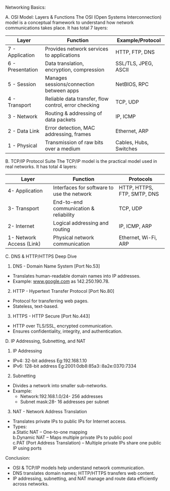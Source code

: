 Networking Basics:

A. OSI Model: Layers & Functions
The OSI (Open Systems Interconnection) model is a conceptual framework to understand how network communications takes place. It has total 7 layers:

| Layer | Function | Example/Protocol |
|-------|---------|----------------|
| 7 - Application | Provides network services to applications | HTTP, FTP, DNS |
| 6 - Presentation | Data translation, encryption, compression | SSL/TLS, JPEG, ASCII |
| 5 - Session | Manages sessions/connection between apps | NetBIOS, RPC |
| 4 - Transport | Reliable data transfer, flow control, error checking | TCP, UDP |
| 3 - Network | Routing & addressing of data packets | IP, ICMP |
| 2 - Data Link | Error detection, MAC addressing, frames | Ethernet, ARP |
| 1 - Physical | Transmission of raw bits over a medium | Cables, Hubs, Switches |

B. TCP/IP Protocol Suite
The TCP/IP model is the practical model used in real networks. It has total 4 layers:

| Layer | Function | Protocols |
|-------|---------|-----------|
|4- Application | Interfaces for software to use the network | HTTP, HTTPS, FTP, SMTP, DNS |
|3- Transport | End-to-end communication & reliability | TCP, UDP |
|2- Internet | Logical addressing and routing | IP, ICMP, ARP |
|1- Network Access (Link) | Physical network communication | Ethernet, Wi-Fi, ARP |

C. DNS & HTTP/HTTPS Deep Dive
1. DNS - Domain Name System [Port No.53]
- Translates human-readable domain names into IP addresses.  
- Example: www.google.com as 142.250.190.78. 
2. HTTP - Hypertext Transfer Protocol [Port No.80]
- Protocol for transferring web pages.  
- Stateless, text-based.  
3. HTTPS - HTTP Secure [Port No.443]
- HTTP over TLS/SSL, encrypted communication.  
- Ensures confidentiality, integrity, and authentication.

D. IP Addressing, Subnetting, and NAT
1. IP Addressing
- IPv4: 32-bit address Eg:192.168.1.10
- IPv6: 128-bit address Eg:2001:0db8:85a3::8a2e:0370:7334
2. Subnetting
- Divides a network into smaller sub-networks.  
- Example:  
  - Network:192.168.1.0/24- 256 addresses  
  - Subnet mask:28- 16 addresses per subnet  
3. NAT - Network Address Translation
- Translates private IPs to public IPs for Internet access.  
- Types:  
  a.Static NAT – One-to-one mapping  
  b.Dynamic NAT – Maps multiple private IPs to public pool  
  c.PAT (Port Address Translation) – Multiple private IPs share one public IP using ports  

Conclusion:
- OSI & TCP/IP models help understand network communication.  
- DNS translates domain names; HTTP/HTTPS transfers web content.  
- IP addressing, subnetting, and NAT manage and route data efficiently across networks.
